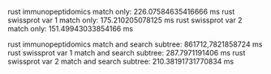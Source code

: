 
rust immunopeptidomics match only: 226.07584635416666 ms
rust swissprot var 1 match only: 175.210205078125 ms
rust swissprot var 2 match only: 151.49943033854166 ms

rust immunopeptidomics match and search subtree: 861712,7821858724 ms
rust swissprot var 1 match and search subtree: 287.7971191406 ms
rust swissprot var 2 match and search subtree: 210.38191731770834 ms